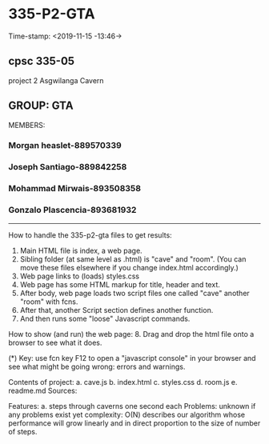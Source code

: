 # 335-P2-GTA
Time-stamp: <2019-11-15 -13:46->

## cpsc 335-05
project 2 Asgwilanga Cavern

## GROUP: GTA

MEMBERS:

 ### Morgan heaslet-889570339
 
 ### Joseph Santiago-889842258
 
 ### Mohammad Mirwais-893508358
 
 ### Gonzalo Plascencia-893681932
------------------------------------------------------------

How to handle the 335-p2-gta files to get results:

1. Main HTML file is index, a web page.
2. Sibling folder (at same level as .html) is "cave" and "room".
  (You can move these files elsewhere if you change index.html accordingly.)
3. Web page links to (loads) styles.css
4. Web page has some HTML markup for title, header and text.
5. After body, web page loads two script files one called "cave" another "room" with fcns.
6. After that, another Script section defines another function.
7. And then runs some "loose" Javascript commands.

How to show (and run) the web page:
8. Drag and drop the html file onto a browser to see what it does.

(*) Key: use fcn key F12 to open a "javascript console" in your browser
and see what might be going wrong: errors and warnings.

Contents of project:
	a. cave.js
	b. index.html
	c. styles.css
	d. room.js
	e. readme.md
Sources:
	
Features:
	a. steps through caverns one second each
Problems: 
	unknown if any problems exist yet
complexity: 
	O(N) describes our algorithm whose performance will grow linearly and in direct proportion to the size of number of steps.
